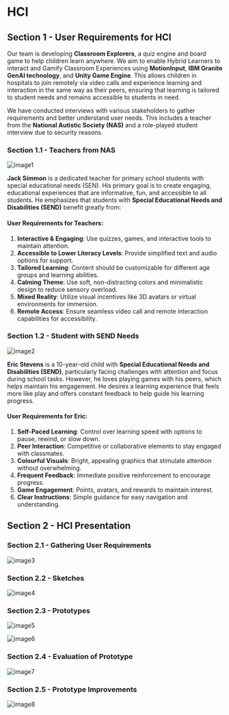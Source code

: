 # HCI

## Section 1 - User Requirements for HCI

Our team is developing **Classroom Explorers**, a quiz engine and board game to help children learn anywhere. We aim to enable Hybrid Learners to interact and Gamify Classroom Experiences using **MotionInput**, **IBM Granite GenAI technology**, and **Unity Game Engine**. This allows children in hospitals to join remotely via video calls and experience learning and interaction in the same way as their peers, ensuring that learning is tailored to student needs and remains accessible to students in need.

We have conducted interviews with various stakeholders to gather requirements and better understand user needs. This includes a teacher from the **National Autistic Society (NAS)** and a role-played student interview due to security reasons.

### Section 1.1 - Teachers from NAS

![image1](./img/image1.webp)

**Jack Simmon** is a dedicated teacher for primary school students with special educational needs (SEN). His primary goal is to create engaging, educational experiences that are informative, fun, and accessible to all students. He emphasizes that students with **Special Educational Needs and Disabilities (SEND)** benefit greatly from:

#### User Requirements for Teachers:
1. **Interactive & Engaging**: Use quizzes, games, and interactive tools to maintain attention.
2. **Accessible to Lower Literacy Levels**: Provide simplified text and audio options for support.
3. **Tailored Learning**: Content should be customizable for different age groups and learning abilities.
4. **Calming Theme**: Use soft, non-distracting colors and minimalistic design to reduce sensory overload.
5. **Mixed Reality**: Utilize visual incentives like 3D avatars or virtual environments for immersion.
6. **Remote Access**: Ensure seamless video call and remote interaction capabilities for accessibility.

### Section 1.2 - Student with SEND Needs

![image2](./img/image2.webp)

**Eric Stevens** is a 10-year-old child with **Special Educational Needs and Disabilities (SEND)**, particularly facing challenges with attention and focus during school tasks. However, he loves playing games with his peers, which helps maintain his engagement. He desires a learning experience that feels more like play and offers constant feedback to help guide his learning progress.

#### User Requirements for Eric:
1. **Self-Paced Learning**: Control over learning speed with options to pause, rewind, or slow down.
2. **Peer Interaction**: Competitive or collaborative elements to stay engaged with classmates.
3. **Colourful Visuals**: Bright, appealing graphics that stimulate attention without overwhelming.
4. **Frequent Feedback**: Immediate positive reinforcement to encourage progress.
5. **Game Engagement**: Points, avatars, and rewards to maintain interest.
6. **Clear Instructions**: Simple guidance for easy navigation and understanding.

## Section 2 - HCI Presentation

### Section 2.1 - Gathering User Requirements

![image3](./img/image3.webp)

### Section 2.2 - Sketches

![image4](./img/image4.webp)

### Section 2.3 - Prototypes

![image5](./img/image5.webp)

![image6](./img/image6.webp)


### Section 2.4 - Evaluation of Prototype

![image7](./img/image7.webp)

### Section 2.5 - Prototype Improvements

![image8](./img/image8.webp)

